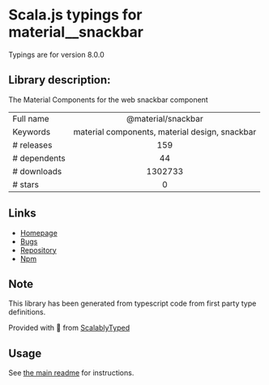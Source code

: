 
# Scala.js typings for material__snackbar

Typings are for version 8.0.0

## Library description:
The Material Components for the web snackbar component

|                    |                 |
| ------------------ | :-------------: |
| Full name          | @material/snackbar |
| Keywords           | material components, material design, snackbar |
| # releases         | 159 |
| # dependents       | 44 |
| # downloads        | 1302733 |
| # stars            | 0 |

## Links
- [Homepage](https://github.com/material-components/material-components-web#readme)
- [Bugs](https://github.com/material-components/material-components-web/issues)
- [Repository](https://github.com/material-components/material-components-web)
- [Npm](https://www.npmjs.com/package/%40material%2Fsnackbar)
    


## Note
This library has been generated from typescript code from first party type definitions.

Provided with :purple_heart: from [ScalablyTyped](https://github.com/oyvindberg/ScalablyTyped)

## Usage
See [the main readme](../../readme.md) for instructions.


